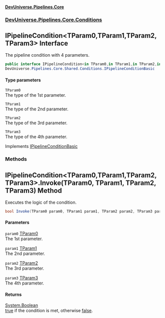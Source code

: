 #### [DevUniverse.Pipelines.Core](Pipelines.md 'Pipelines')
### [DevUniverse.Pipelines.Core.Conditions](Pipelines.md#DevUniverse.Pipelines.Core.Conditions 'DevUniverse.Pipelines.Core.Conditions')
## IPipelineCondition&lt;TParam0,TParam1,TParam2,TParam3&gt; Interface
The pipeline condition with 4 parameters.  
```csharp
public interface IPipelineCondition<in TParam0,in TParam1,in TParam2,in TParam3> :
DevUniverse.Pipelines.Core.Shared.Conditions.IPipelineConditionBasic
```
#### Type parameters
<a name='DevUniverse.Pipelines.Core.Conditions.IPipelineCondition.TParam0.TParam1.TParam2.TParam3..TParam0'></a>
`TParam0`  
The type of the 1st parameter.
  
<a name='DevUniverse.Pipelines.Core.Conditions.IPipelineCondition.TParam0.TParam1.TParam2.TParam3..TParam1'></a>
`TParam1`  
The type of the 2nd parameter.
  
<a name='DevUniverse.Pipelines.Core.Conditions.IPipelineCondition.TParam0.TParam1.TParam2.TParam3..TParam2'></a>
`TParam2`  
The type of the 3rd parameter.
  
<a name='DevUniverse.Pipelines.Core.Conditions.IPipelineCondition.TParam0.TParam1.TParam2.TParam3..TParam3'></a>
`TParam3`  
The type of the 4th parameter.
  

Implements [IPipelineConditionBasic](IPipelineConditionBasic.md 'DevUniverse.Pipelines.Core.Shared.Conditions.IPipelineConditionBasic')  
### Methods
<a name='DevUniverse.Pipelines.Core.Conditions.IPipelineCondition.TParam0.TParam1.TParam2.TParam3..Invoke(TParam0.TParam1.TParam2.TParam3)'></a>
## IPipelineCondition&lt;TParam0,TParam1,TParam2,TParam3&gt;.Invoke(TParam0, TParam1, TParam2, TParam3) Method
Executes the logic of the condition.  
```csharp
bool Invoke(TParam0 param0, TParam1 param1, TParam2 param2, TParam3 param3);
```
#### Parameters
<a name='DevUniverse.Pipelines.Core.Conditions.IPipelineCondition.TParam0.TParam1.TParam2.TParam3..Invoke(TParam0.TParam1.TParam2.TParam3).param0'></a>
`param0` [TParam0](IPipelineCondition.TParam0.TParam1.TParam2.TParam3..md#DevUniverse.Pipelines.Core.Conditions.IPipelineCondition.TParam0.TParam1.TParam2.TParam3..TParam0 'DevUniverse.Pipelines.Core.Conditions.IPipelineCondition&lt;TParam0,TParam1,TParam2,TParam3&gt;.TParam0')  
The 1st parameter.
  
<a name='DevUniverse.Pipelines.Core.Conditions.IPipelineCondition.TParam0.TParam1.TParam2.TParam3..Invoke(TParam0.TParam1.TParam2.TParam3).param1'></a>
`param1` [TParam1](IPipelineCondition.TParam0.TParam1.TParam2.TParam3..md#DevUniverse.Pipelines.Core.Conditions.IPipelineCondition.TParam0.TParam1.TParam2.TParam3..TParam1 'DevUniverse.Pipelines.Core.Conditions.IPipelineCondition&lt;TParam0,TParam1,TParam2,TParam3&gt;.TParam1')  
The 2nd parameter.
  
<a name='DevUniverse.Pipelines.Core.Conditions.IPipelineCondition.TParam0.TParam1.TParam2.TParam3..Invoke(TParam0.TParam1.TParam2.TParam3).param2'></a>
`param2` [TParam2](IPipelineCondition.TParam0.TParam1.TParam2.TParam3..md#DevUniverse.Pipelines.Core.Conditions.IPipelineCondition.TParam0.TParam1.TParam2.TParam3..TParam2 'DevUniverse.Pipelines.Core.Conditions.IPipelineCondition&lt;TParam0,TParam1,TParam2,TParam3&gt;.TParam2')  
The 3rd parameter.
  
<a name='DevUniverse.Pipelines.Core.Conditions.IPipelineCondition.TParam0.TParam1.TParam2.TParam3..Invoke(TParam0.TParam1.TParam2.TParam3).param3'></a>
`param3` [TParam3](IPipelineCondition.TParam0.TParam1.TParam2.TParam3..md#DevUniverse.Pipelines.Core.Conditions.IPipelineCondition.TParam0.TParam1.TParam2.TParam3..TParam3 'DevUniverse.Pipelines.Core.Conditions.IPipelineCondition&lt;TParam0,TParam1,TParam2,TParam3&gt;.TParam3')  
The 4th parameter.
  
#### Returns
[System.Boolean](https://docs.microsoft.com/en-us/dotnet/api/System.Boolean 'System.Boolean')  
[true](https://docs.microsoft.com/en-us/dotnet/csharp/language-reference/builtin-types/bool 'https://docs.microsoft.com/en-us/dotnet/csharp/language-reference/builtin-types/bool') if the condition is met, otherwise [false](https://docs.microsoft.com/en-us/dotnet/csharp/language-reference/builtin-types/bool 'https://docs.microsoft.com/en-us/dotnet/csharp/language-reference/builtin-types/bool').
  

